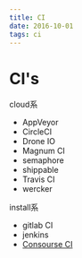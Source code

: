 ```yaml
---
title: CI
date: 2016-10-01
tags: ci
---
```



# CI's

cloud系

+ AppVeyor
+ CircleCI
+ Drone IO
+ Magnum CI
+ semaphore
+ shippable
+ Travis CI
+ wercker

install系

+ gitlab CI
+ jenkins
+ [Consourse CI](https://concourse.ci/)
